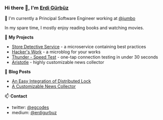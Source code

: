 ### Hi there 👋, I'm [Erdi Gürbüz](https://egcodes.blogspot.com)


🔭 I'm currently a Principal Software Engineer working at
[@jumbo](https://www.linkedin.com/company/jumbo-supermarkten/)

In my spare time, I mostly enjoy reading books and watching movies.

🌱 **My Projects**
- [Store Detective Service](https://github.com/egcodes/store-detective-service) - a microservice containing best practices
- [Hacker's Work](https://github.com/egcodes/hsw) - a microblog for your works
- [Thunder - Speed Test](https://github.com/egcodes/speed-test) - one-tap connection testing in under 30 seconds
- [Aristotle](https://github.com/egcodes/aristotle) - highly customizable news collector


📕 **Blog Posts**
<!-- BLOG-POST-LIST:START -->
- [An Easy Integration of Distributed Lock](https://medium.com/sahibinden-technology/an-easy-integration-of-distributed-lock-4b19a704ce49)
- [A Customizable News Collector](https://medium.com/@erdigurbuz/a-customizable-news-collector-c29ba99d3fa8)
<!-- BLOG-POST-LIST:END -->


📫 **Contact**
- twitter: [@egcodes](https://twitter.com/egcodes)
- medium: [@erdigurbuz](https://medium.com/@erdigurbuz)

